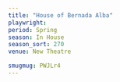 ```yaml
---
title: "House of Bernada Alba"
playwright:
period: Spring
season: In House
season_sort: 270
venue: New Theatre

smugmug: PWJLr4
---
```

